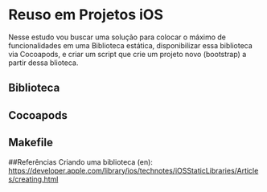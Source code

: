 # Reuso em Projetos iOS

Nesse estudo vou buscar uma solução para colocar o máximo de funcionalidades em uma Biblioteca estática, disponibilizar essa biblioteca via Cocoapods, e criar um script que crie um projeto novo (bootstrap) a partir dessa blioteca. 

## Biblioteca

## Cocoapods

## Makefile

##Referências
Criando uma biblioteca (en): https://developer.apple.com/library/ios/technotes/iOSStaticLibraries/Articles/creating.html 
